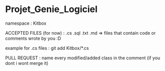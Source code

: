 # Projet_Genie_Logiciel

namespace : Kitbox

ACCEPTED FILES (for now) : 
.cs
.sql
.txt
.md
=> files that contain code or comments wrote by you :D

example for .cs files :
git add Kitbox/*.cs

PULL REQUEST : name every modified/added class in the comment (if you dont i wont merge it)
